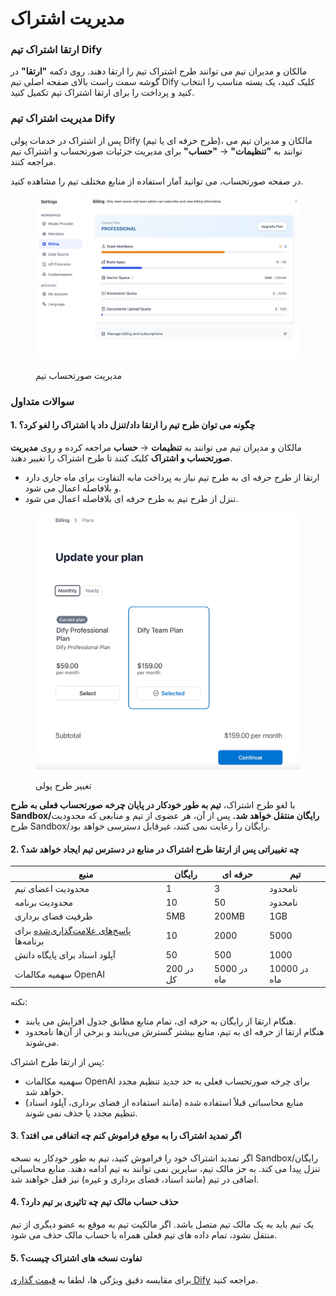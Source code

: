 # مدیریت اشتراک

### ارتقا اشتراک تیم Dify

مالکان و مدیران تیم می توانند طرح اشتراک تیم را ارتقا دهند. روی دکمه **"ارتقا"** در گوشه سمت راست بالای صفحه اصلی تیم Dify کلیک کنید، یک بسته مناسب را انتخاب کنید و پرداخت را برای ارتقا اشتراک تیم تکمیل کنید.

### مدیریت اشتراک تیم Dify

پس از اشتراک در خدمات پولی Dify (طرح حرفه ای یا تیم)، مالکان و مدیران تیم می توانند به **"تنظیمات"** → **"حساب"** برای مدیریت جزئیات صورتحساب و اشتراک تیم مراجعه کنند.

در صفحه صورتحساب، می توانید آمار استفاده از منابع مختلف تیم را مشاهده کنید.

<figure><img src="../../.gitbook/assets/subscription-management-01.png" alt=""><figcaption><p>مدیریت صورتحساب تیم</p></figcaption></figure>

### سوالات متداول

#### 1. چگونه می توان طرح تیم را ارتقا داد/تنزل داد یا اشتراک را لغو کرد؟

مالکان و مدیران تیم می توانند به **تنظیمات** → **حساب** مراجعه کرده و روی **مدیریت صورتحساب و اشتراک** کلیک کنند تا طرح اشتراک را تغییر دهند.

* ارتقا از طرح حرفه ای به طرح تیم نیاز به پرداخت مابه التفاوت برای ماه جاری دارد و بلافاصله اعمال می شود.
* تنزل از طرح تیم به طرح حرفه ای بلافاصله اعمال می شود.

<figure><img src="../../.gitbook/assets/subscription-management-02.jpeg" alt=""><figcaption><p>تغییر طرح پولی</p></figcaption></figure>

با لغو طرح اشتراک، **تیم به طور خودکار در پایان چرخه صورتحساب فعلی به طرح Sandbox/رایگان منتقل خواهد شد.** پس از آن، هر عضوی از تیم و منابعی که محدودیت طرح Sandbox/رایگان را رعایت نمی کنند، غیرقابل دسترسی خواهد بود.

#### 2. چه تغییراتی پس از ارتقا طرح اشتراک در منابع در دسترس تیم ایجاد خواهد شد؟

| منبع                                                                     | رایگان      | حرفه ای      | تیم           |
| ---------------------------------------------------------------------------- | --------- | ------------ | ------------- |
| محدودیت اعضای تیم                                                            | 1         | 3             | نامحدود       |
| محدودیت برنامه                                                            | 10        | 50            | نامحدود       |
| ظرفیت فضای برداری                                                        | 5MB       | 200MB          | 1GB           |
| [پاسخ‌های علامت‌گذاری‌شده](https://docs.dify.ai/guides/biao-zhu/logs) برای برنامه‌ها | 10        | 2000          | 5000          |
| آپلود اسناد برای پایگاه دانش                                          | 50        | 500           | 1000          |
| سهمیه مکالمات OpenAI                                                    | 200 در کل  | 5000 در ماه   | 10000 در ماه  |

نکته:

* هنگام ارتقا از رایگان به حرفه ای، تمام منابع مطابق جدول افزایش می یابند.
* هنگام ارتقا از حرفه ای به تیم، منابع بیشتر گسترش می‌یابند و برخی از آن‌ها نامحدود می‌شوند.

پس از ارتقا طرح اشتراک:

* سهمیه مکالمات OpenAI برای چرخه صورتحساب فعلی به حد جدید تنظیم مجدد خواهد شد.
* منابع محاسباتی قبلاً استفاده شده (مانند استفاده از فضای برداری، آپلود اسناد) تنظیم مجدد یا حذف نمی شوند.

#### 3. اگر تمدید اشتراک را به موقع فراموش کنم چه اتفاقی می افتد؟

اگر تمدید اشتراک خود را فراموش کنید، تیم به طور خودکار به نسخه Sandbox/رایگان تنزل پیدا می کند. به جز مالک تیم، سایرین نمی توانند به تیم ادامه دهند. منابع محاسباتی اضافی در تیم (مانند اسناد، فضای برداری و غیره) نیز قفل خواهند شد.

#### 4. حذف حساب مالک تیم چه تاثیری بر تیم دارد؟

یک تیم باید به یک مالک تیم متصل باشد. اگر مالکیت تیم به موقع به عضو دیگری از تیم منتقل نشود، تمام داده های تیم فعلی همراه با حساب مالک حذف می شود.

#### 5. تفاوت نسخه های اشتراک چیست؟

برای مقایسه دقیق ویژگی ها، لطفا به [قیمت گذاری Dify](https://dify.ai/pricing) مراجعه کنید.

